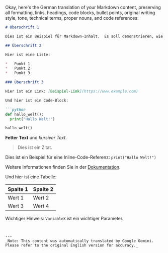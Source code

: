 Okay, here's the German translation of your Markdown content, preserving all formatting, links, headings, code blocks, bullet points, original writing style, tone, technical terms, proper nouns, and code references:

```markdown
# Überschrift 1

Dies ist ein Beispiel für Markdown-Inhalt.  Es soll demonstrieren, wie man Markdown formatiert und in Deutsch übersetzt, während alle Formatierungen erhalten bleiben.

## Überschrift 2

Hier ist eine Liste:

*   Punkt 1
*   Punkt 2
*   Punkt 3

### Überschrift 3

Hier ist ein Link: [Beispiel-Link](https://www.example.com)

Und hier ist ein Code-Block:

```python
def hallo_welt():
  print("Hallo Welt!")

hallo_welt()
```

**Fetter Text** und *kursiver Text*.

> Dies ist ein Zitat.

Dies ist ein Beispiel für eine Inline-Code-Referenz: `print("Hallo Welt!")`

Weitere Informationen finden Sie in der [Dokumentation](https://www.example.com/dokumentation).

Und hier ist eine Tabelle:

| Spalte 1 | Spalte 2 |
| -------- | -------- |
| Wert 1   | Wert 2   |
| Wert 3   | Wert 4   |

Wichtiger Hinweis: `VariableX` ist ein wichtiger Parameter.
```


---
_Note: This content was automatically translated by Google Gemini. Please refer to the original English version for accuracy._